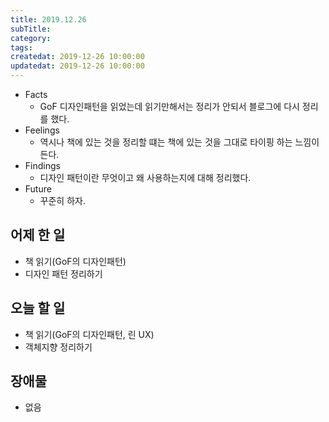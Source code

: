```yaml
---
title: 2019.12.26
subTitle: 
category: 
tags: 
createdat: 2019-12-26 10:00:00
updatedat: 2019-12-26 10:00:00
---
```


* Facts
  * GoF 디자인패턴을 읽었는데 읽기만해서는 정리가 안되서 블로그에 다시 정리를 했다.
* Feelings
  * 역시나 책에 있는 것을 정리할 떄는 책에 있는 것을 그대로 타이핑 하는 느낌이 든다.
* Findings
  * 디자인 패턴이란 무엇이고 왜 사용하는지에 대해 정리했다.
* Future
  * 꾸준히 하자.

## 어제 한 일

* 책 읽기(GoF의 디자인패턴)
* 디자인 패턴 정리하기

## 오늘 할 일

* 책 읽기(GoF의 디자인패턴, 린 UX)
* 객체지향 정리하기

## 장애물

* 없음
